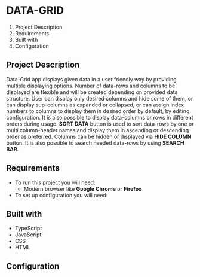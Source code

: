 # DATA-GRID    
1. Project Description
2. Requirements
3. Built with
4. Configuration
## Project Description
Data-Grid app displays given data in a user friendly way by providing multiple displaying options. 
Number of data-rows and columns to be displayed are flexible and will be created depending on provided data structure. 
User can display only desired columns and hide some of them, or can display sup-columns as expanded or collapsed, 
or can assign index numbers to columns to display them in desired order by default, by editing configuration.
It is also possible to display data-columns or rows in different orders during usage. **SORT DATA** button is 
used to sort data-rows by one or multi column-header names and display them in ascending or descending order as preferred. 
Columns can be hidden or displayed via **HIDE COLUMN** button. It is also possible to search needed data-rows by 
using **SEARCH BAR**.
## Requirements
- To run this project you will need:
  - Modern browser like **Google Chrome** or **Firefox**
- To set up configuration you will need:
## Built with
- TypeScript
- JavaScript
- CSS
- HTML
## Configuration
